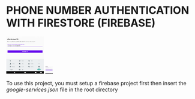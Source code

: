# PHONE NUMBER AUTHENTICATION WITH FIRESTORE (FIREBASE)

<img src="auth1.png"
     alt="Phone authetication image 1"
      width="100px"
      height="100px"/>
<img src="auth2.png"
     alt="Phone authetication image 2"
     width="100px"
     height="100px"
     style="width: 20px; height: 20px;" />

To use this project, you must setup a firebase project first then insert the *google-services.json* file in the root directory